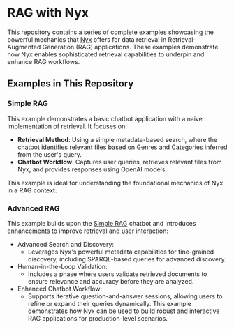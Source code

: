 # RAG with Nyx

This repository contains a series of complete examples showcasing the powerful mechanics that [Nyx](NYX.md) offers for data retrieval in Retrieval-Augmented Generation (RAG) applications. These examples demonstrate how Nyx enables sophisticated retrieval capabilities to underpin and enhance RAG workflows.

## Examples in This Repository

### Simple RAG

This example demonstrates a basic chatbot application with a naive implementation of retrieval. It focuses on:

- **Retrieval Method**: Using a simple metadata-based search, where the chatbot identifies relevant files based on Genres and Categories inferred from the user's query.
- **Chatbot Workflow**: Captures user queries, retrieves relevant files from Nyx, and provides responses using OpenAI models.

This example is ideal for understanding the foundational mechanics of Nyx in a RAG context.

### Advanced RAG
This example builds upon the [Simple RAG](#simple-rag) chatbot and introduces enhancements to improve retrieval and user interaction:

- Advanced Search and Discovery:
    - Leverages Nyx's powerful metadata capabilities for fine-grained discovery, including SPARQL-based queries for advanced discovery.
- Human-in-the-Loop Validation:
    - Includes a phase where users validate retrieved documents to ensure relevance and accuracy before they are analyzed.
- Enhanced Chatbot Workflow:
    - Supports iterative question-and-answer sessions, allowing users to refine or expand their queries dynamically.
This example demonstrates how Nyx can be used to build robust and interactive RAG applications for production-level scenarios.

